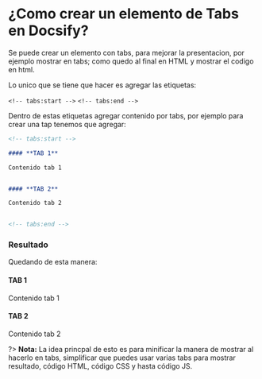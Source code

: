 # ¿Como crear un elemento de Tabs en Docsify?

Se puede crear un elemento con tabs, para mejorar la presentacion, por ejemplo mostrar en tabs; como quedo al final en HTML y mostrar el codigo en html.

Lo unico que se tiene que hacer es agregar las etiquetas:

`<!-- tabs:start -->`
`<!-- tabs:end -->`


Dentro de estas etiquetas agregar contenido por tabs, por ejemplo para crear una tap tenemos que agregar:

```markdown
<!-- tabs:start -->

#### **TAB 1**

Contenido tab 1


#### **TAB 2**

Contenido tab 2


<!-- tabs:end -->
```

### Resultado

Quedando de esta manera:


<!-- tabs:start -->

#### **TAB 1**

Contenido tab 1


#### **TAB 2**

Contenido tab 2


<!-- tabs:end -->

?> **Nota:** La idea princpal de esto es para minificar la manera de mostrar al hacerlo en tabs, simplificar que puedes usar varias tabs para mostrar resultado, código HTML, código CSS y hasta código JS.